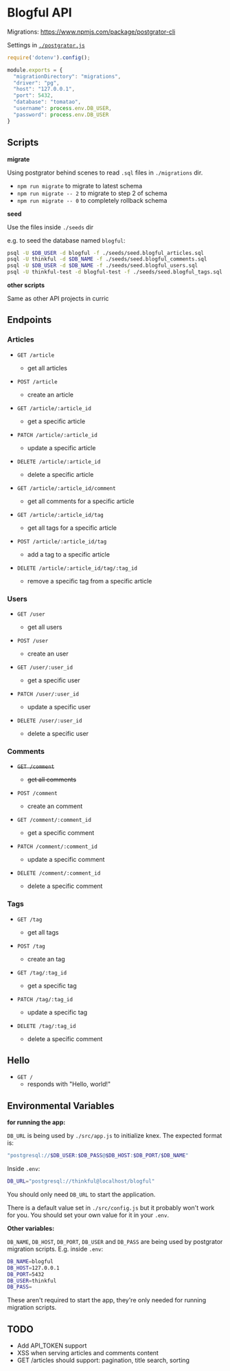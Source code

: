 # Blogful API

Migrations: https://www.npmjs.com/package/postgrator-cli

Settings in [`./postgrator.js`](./postgrator.js)

```js
require('dotenv').config();

module.exports = {
  "migrationDirectory": "migrations",
  "driver": "pg",
  "host": "127.0.0.1",
  "port": 5432,
  "database": "tomatao",
  "username": process.env.DB_USER,
  "password": process.env.DB_USER
}
```

## Scripts

**migrate**

Using postgrator behind scenes to read `.sql` files in `./migrations` dir.

- `npm run migrate` to migrate to latest schema
- `npm run migrate -- 2` to migrate to step 2 of schema
- `npm run migrate -- 0` to completely rollback schema

**seed**

Use the files inside `./seeds` dir

e.g. to seed the database named `blogful`:

```bash
psql -U $DB_USER -d blogful -f ./seeds/seed.blogful_articles.sql
psql -U thinkful -d $DB_NAME -f ./seeds/seed.blogful_comments.sql
psql -U $DB_USER -d $DB_NAME -f ./seeds/seed.blogful_users.sql
psql -U thinkful-test -d blogful-test -f ./seeds/seed.blogful_tags.sql
```

**other scripts**

Same as other API projects in curric

## Endpoints

### Articles

- `GET /article`
  - get all articles
- `POST /article`
  - create an article

- `GET /article/:article_id`
  - get a specific article
- `PATCH /article/:article_id`
  - update a specific article
- `DELETE /article/:article_id`
  - delete a specific article

- `GET /article/:article_id/comment`
  - get all comments for a specific article

- `GET /article/:article_id/tag`
  - get all tags for a specific article
- `POST /article/:article_id/tag`
  - add a tag to a specific article

- `DELETE /article/:article_id/tag/:tag_id`
  - remove a specific tag from a specific article

### Users

- `GET /user`
  - get all users
- `POST /user`
  - create an user

- `GET /user/:user_id`
  - get a specific user
- `PATCH /user/:user_id`
  - update a specific user
- `DELETE /user/:user_id`
  - delete a specific user

### Comments

- ~~`GET /comment`~~
  - ~~get all comments~~
- `POST /comment`
  - create an comment

- `GET /comment/:comment_id`
  - get a specific comment
- `PATCH /comment/:comment_id`
  - update a specific comment
- `DELETE /comment/:comment_id`
  - delete a specific comment

### Tags

- `GET /tag`
  - get all tags
- `POST /tag`
  - create an tag

- `GET /tag/:tag_id`
  - get a specific tag
- `PATCH /tag/:tag_id`
  - update a specific tag
- `DELETE /tag/:tag_id`
  - delete a specific comment

## Hello

- `GET /`
  - responds with "Hello, world!"

## Environmental Variables

**for running the app:**

`DB_URL` is being used by `./src/app.js` to initialize knex.
The expected format is:

```bash
"postgresql://$DB_USER:$DB_PASS@$DB_HOST:$DB_PORT/$DB_NAME"
```

Inside `.env`:

```bash
DB_URL="postgresql://thinkful@localhost/blogful"
```

You should only need `DB_URL` to start the application.

There is a default value set in `./src/config.js` but it probably won't work for you. You should set your own value for it in your `.env`.

**Other variables:**

`DB_NAME`, `DB_HOST`, `DB_PORT`, `DB_USER` and `DB_PASS` are being used by postgrator migration scripts. E.g. inside `.env`:

```bash
DB_NAME=blogful
DB_HOST=127.0.0.1
DB_PORT=5432
DB_USER=thinkful
DB_PASS=
```

These aren't required to start the app, they're only needed for running migration scripts.

## TODO

- Add API_TOKEN support
- XSS when serving articles and comments content
- GET /articles should support: pagination, title search, sorting
